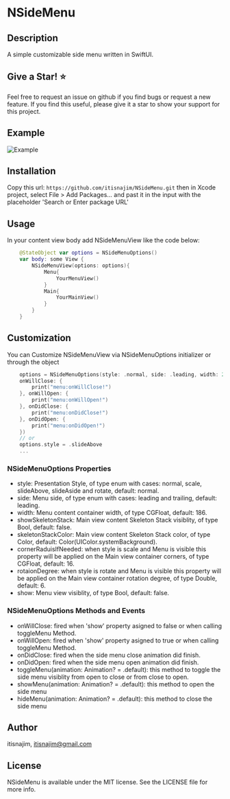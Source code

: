 # NSideMenu

## Description
A simple customizable side menu written in SwiftUI.

## Give a Star! ⭐
Feel free to request an issue on github if you find bugs or request a new feature. 
If you find this useful, please give it a star to show your support for this project.

## Example
![Example](https://github.com/itisnajim/NSideMenu/blob/main/example.gif?raw=true)

## Installation
Copy this url: 
```https://github.com/itisnajim/NSideMenu.git```
then in Xcode project, select File > Add Packages... and past it in the input with the placeholder 'Search or Enter package URL'

## Usage
In your content view body add NSideMenuView like the code below:
```swift
    @StateObject var options = NSideMenuOptions()
    var body: some View {
        NSideMenuView(options: options){
            Menu{
                YourMenuView()
            }
            Main{
                YourMainView()
            }
        }
    }
```

## Customization
You can Customize NSideMenuView via NSideMenuOptions initializer or through the object
```swift
    options = NSideMenuOptions(style: .normal, side: .leading, width: 220, showSkeletonStack: false, skeletonStackColor: .white, cornerRaduisIfNeeded: 16, rotaionDegree: 8,
    onWillClose: {
        print("menu:onWillClose!")
    }, onWillOpen: {
        print("menu:onWillOpen!")
    }, onDidClose: {
        print("menu:onDidClose!")
    }, onDidOpen: {
        print("menu:onDidOpen!")
    })
    // or
    options.style = .slideAbove
    ...
```

### NSideMenuOptions Properties
+ style: Presentation Style, of type enum with cases: normal, scale, slideAbove, slideAside and rotate, default: normal. 
+ side: Menu side, of type enum with cases: leading and trailing, default: leading.
+ width: Menu content container width, of type CGFloat, default: 186.
+ showSkeletonStack: Main view content Skeleton Stack visiblity, of type Bool, default: false.
+ skeletonStackColor: Main view content Skeleton Stack color, of type Color, default: Color(UIColor.systemBackground).
+ cornerRaduisIfNeeded: when style is scale and Menu is visible this property will be applied on the Main view container corners, of type CGFloat, default: 16.
+ rotaionDegree: when style is rotate and Menu is visible this property will be applied on the Main view container rotation degree, of type Double, default: 6.
+ show: Menu view visiblity, of type Bool, default: false.

### NSideMenuOptions Methods and Events
+ onWillClose: fired when 'show' property asigned to false or when calling toggleMenu Method.
+ onWillOpen:  fired when 'show' property asigned to true or when calling toggleMenu Method.
+ onDidClose:  fired when the side menu close animation did finish.
+ onDidOpen:   fired when the side menu open animation did finish.
+ toggleMenu(animation: Animation? = .default): this method to toggle the side menu visiblity from open to close or from close to open.
+ showMenu(animation: Animation? = .default): this method to open the side menu
+ hideMenu(animation: Animation? = .default): this method to close the side menu

## Author

itisnajim, itisnajim@gmail.com

## License

NSideMenu is available under the MIT license. See the LICENSE file for more info.

